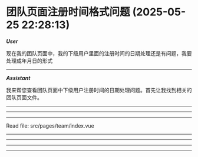 <!-- Generated by SpecStory -->

# 团队页面注册时间格式问题 (2025-05-25 22:28:13)

_**User**_

现在我的团队页面中，我的下级用户里面的注册时间的日期处理还是有问题，我要处理成年月日的形式

---

_**Assistant**_

我来帮您查看团队页面中下级用户注册时间的日期处理问题。首先让我找到相关的团队页面文件。

---



---



---

Read file: src/pages/team/index.vue

---



---



---



---

